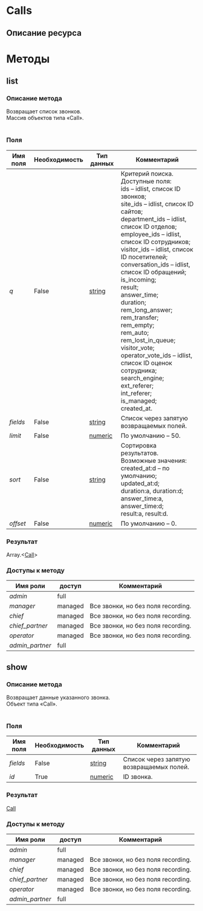 
# Сalls

## Описание ресурса

# Методы

## list

### Описание метода
Возвращает список звонков.<br/>Массив объектов типа «Call».<br/><br/>
### Поля

| Имя поля | Необходимость | Тип данных | Комментарий |
|---|---|---|---|
|*q*|False|[string](/docs/types/string.md)|Критерий поиска.<br/>Доступные поля:<br/>ids – idlist, список ID звонков;<br/>site_ids – idlist, список ID сайтов;<br/>department_ids – idlist, список ID отделов;<br/>employee_ids – idlist, список ID сотрудников;<br/>visitor_ids – idlist, список ID посетителей;<br/>conversation_ids – idlist, список ID обращений;<br/>is_incoming;<br/>result;<br/>answer_time;<br/>duration;<br/>rem_long_answer;<br/>rem_transfer;<br/>rem_empty;<br/>rem_auto;<br/>rem_lost_in_queue;<br/>visitor_vote;<br/>operator_vote_ids – idlist, список ID оценок сотрудника;<br/>search_engine;<br/>ext_referer;<br/>int_referer;<br/>is_managed;<br/>created_at.<br/>|
|*fields*|False|[string](/docs/types/string.md)|Список через запятую возвращаемых полей.<br/>|
|*limit*|False|[numeric](/docs/types/numeric.md)|По умолчанию – 50.<br/>|
|*sort*|False|[string](/docs/types/string.md)|Сортировка результатов.<br/>Возможные значения:<br/>created_at:d – по умолчанию;<br/>updated_at:d;<br/>duration:a, duration:d;<br/>answer_time:a, answer_time:d;<br/>result:a, result:d.<br/>|
|*offset*|False|[numeric](/docs/types/numeric.md)|По умолчанию – 0.<br/>|

### Результат
Array.<[Call](/docs/types/Call.md)>
### Доступы к методу

| Имя роли | доступ | Комментарий |
|---|---|---|
|*admin*|full||
|*manager*|managed|Все звонки, но без поля recording.|
|*chief*|managed|Все звонки, но без поля recording.|
|*chief_partner*|managed|Все звонки, но без поля recording.|
|*operator*|managed|Все звонки, но без поля recording.|
|*admin_partner*|full||

## show

### Описание метода
Возвращает данные указанного звонка.<br/>Объект типа «Call».<br/><br/>
### Поля

| Имя поля | Необходимость | Тип данных | Комментарий |
|---|---|---|---|
|*fields*|False|[string](/docs/types/string.md)|Список через запятую возвращаемых полей.<br/>|
|*id*|True|[numeric](/docs/types/numeric.md)|ID звонка.<br/>|

### Результат
[Call](/docs/types/Call.md)
### Доступы к методу

| Имя роли | доступ | Комментарий |
|---|---|---|
|*admin*|full||
|*manager*|managed|Все звонки, но без поля recording.|
|*chief*|managed|Все звонки, но без поля recording.|
|*chief_partner*|managed|Все звонки, но без поля recording.|
|*operator*|managed|Все звонки, но без поля recording.|
|*admin_partner*|full||
